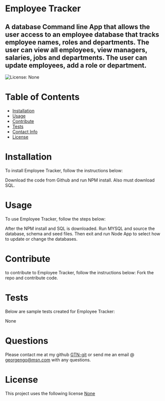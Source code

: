 # Employee Tracker
## A database Command line App that allows the user access to an employee database that tracks employee names, roles and departments. The user can view all employees, view managers, salaries, jobs and departments. The user can update employees, add a role or department.
![License: None](https://img.shields.io/badge/License-None-yellow.svg) 

# Table of Contents
* [Installation](#installation)
* [Usage](#usage)
* [Contribute](#contribute)
* [Tests](#tests)
* [Contact Info](#questions)
* [License](#license)

# Installation
To install Employee Tracker, follow the instructions below:

Download the code from Github and run NPM install. Also must download SQL.

# Usage
To use Employee Tracker, follow the steps below:

After the NPM install and SQL is downloaded. Run MYSQL and source the database, schema and seed files. Then exit and run Node App to select how to update or change the databases.

# Contribute
to contribute to Employee Tracker, follow the instructions below:
Fork the repo and contribute code.

# Tests
Below are sample tests created for Employee Tracker:

None

# Questions
Please contact me at my github [GTN-git](https://github.com/GTN-git) or send me an email @ georgengo@msn.com with any questions.

# License
This project uses the following license [None]()
